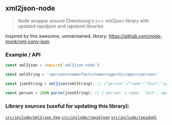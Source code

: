 ## xml2json-node
> Node wrapper around Cheedoong's c++ xml2json library with updated rapidjson and rapidxml libraries

Inspired by this awesome, unmaintained, library: https://github.com/node-monk/xml-conv-json.

### Example / API
```javascript
const xml2json = require('xml2json-node')

const xmlString = `<person><name>Test</name><age>21</age></person>`

const jsonString = xml2json(xmlString); // {"person":{"name":"Test","age":"21"}}

const person = JSON.parse(jsonString); // { person: { name: 'Test', age: 21 } }
```

### Library sources (useful for updating this library):
[`src/include/xml2json.hpp`](https://github.com/Cheedoong/xml2json/blob/master/include/xml2json.hpp)
[`src/include/rapidjson`](https://github.com/Tencent/rapidjson/tree/master/include/rapidjson)
[`src/include/rapidxml`](https://github.com/dwd/rapidxml)

